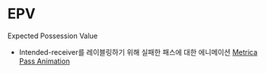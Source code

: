 # EPV
Expected Possession Value


- Intended-receiver를 레이블링하기 위해 실패한 패스에 대한 에니메이션
[Metrica Pass Animation](https://drive.google.com/drive/folders/1rKPn8ivr99hSjokezpy_jRRW8u8ZjAZx?usp=sharing)
